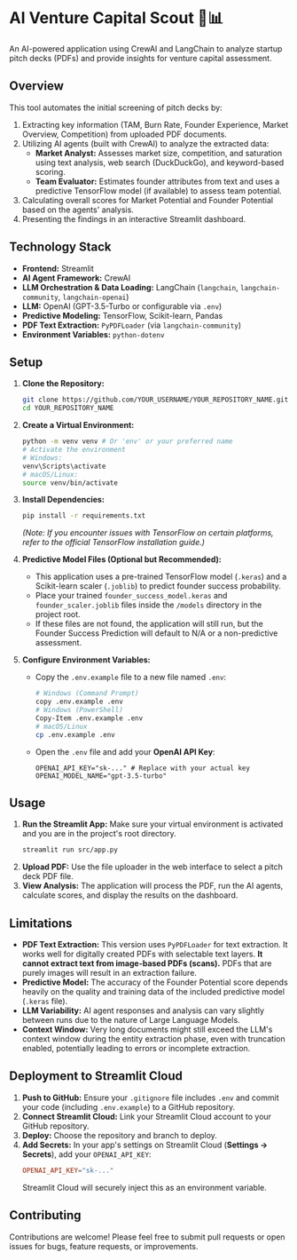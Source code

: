 # AI Venture Capital Scout 🤖📊

An AI-powered application using CrewAI and LangChain to analyze startup pitch decks (PDFs) and provide insights for venture capital assessment.

## Overview

This tool automates the initial screening of pitch decks by:
1.  Extracting key information (TAM, Burn Rate, Founder Experience, Market Overview, Competition) from uploaded PDF documents.
2.  Utilizing AI agents (built with CrewAI) to analyze the extracted data:
    *   **Market Analyst:** Assesses market size, competition, and saturation using text analysis, web search (DuckDuckGo), and keyword-based scoring.
    *   **Team Evaluator:** Estimates founder attributes from text and uses a predictive TensorFlow model (if available) to assess team potential.
3.  Calculating overall scores for Market Potential and Founder Potential based on the agents' analysis.
4.  Presenting the findings in an interactive Streamlit dashboard.

## Technology Stack

*   **Frontend:** Streamlit
*   **AI Agent Framework:** CrewAI
*   **LLM Orchestration & Data Loading:** LangChain (`langchain`, `langchain-community`, `langchain-openai`)
*   **LLM:** OpenAI (GPT-3.5-Turbo or configurable via `.env`)
*   **Predictive Modeling:** TensorFlow, Scikit-learn, Pandas
*   **PDF Text Extraction:** `PyPDFLoader` (via `langchain-community`)
*   **Environment Variables:** `python-dotenv`

## Setup

1.  **Clone the Repository:**
    ```bash
    git clone https://github.com/YOUR_USERNAME/YOUR_REPOSITORY_NAME.git
    cd YOUR_REPOSITORY_NAME
    ```

2.  **Create a Virtual Environment:**
    ```bash
    python -m venv venv # Or 'env' or your preferred name
    # Activate the environment
    # Windows:
    venv\Scripts\activate
    # macOS/Linux:
    source venv/bin/activate

3.  **Install Dependencies:**
    ```bash
    pip install -r requirements.txt
    ```
    *(Note: If you encounter issues with TensorFlow on certain platforms, refer to the official TensorFlow installation guide.)*

4.  **Predictive Model Files (Optional but Recommended):**
    *   This application uses a pre-trained TensorFlow model (`.keras`) and a Scikit-learn scaler (`.joblib`) to predict founder success probability.
    *   Place your trained `founder_success_model.keras` and `founder_scaler.joblib` files inside the `/models` directory in the project root.
    *   If these files are not found, the application will still run, but the Founder Success Prediction will default to N/A or a non-predictive assessment.

5.  **Configure Environment Variables:**
    *   Copy the `.env.example` file to a new file named `.env`:
        ```bash
        # Windows (Command Prompt)
        copy .env.example .env
        # Windows (PowerShell)
        Copy-Item .env.example .env
        # macOS/Linux
        cp .env.example .env
        ```
    *   Open the `.env` file and add your **OpenAI API Key**:
        ```dotenv
        OPENAI_API_KEY="sk-..." # Replace with your actual key
        OPENAI_MODEL_NAME="gpt-3.5-turbo"
        ```

## Usage

1.  **Run the Streamlit App:** Make sure your virtual environment is activated and you are in the project's root directory.
    ```bash
    streamlit run src/app.py
    ```
2.  **Upload PDF:** Use the file uploader in the web interface to select a pitch deck PDF file.
3.  **View Analysis:** The application will process the PDF, run the AI agents, calculate scores, and display the results on the dashboard.

## Limitations

*   **PDF Text Extraction:** This version uses `PyPDFLoader` for text extraction. It works well for digitally created PDFs with selectable text layers. **It cannot extract text from image-based PDFs (scans).** PDFs that are purely images will result in an extraction failure.
*   **Predictive Model:** The accuracy of the Founder Potential score depends heavily on the quality and training data of the included predictive model (`.keras` file).
*   **LLM Variability:** AI agent responses and analysis can vary slightly between runs due to the nature of Large Language Models.
*   **Context Window:** Very long documents might still exceed the LLM's context window during the entity extraction phase, even with truncation enabled, potentially leading to errors or incomplete extraction.

## Deployment to Streamlit Cloud

1.  **Push to GitHub:** Ensure your `.gitignore` file includes `.env` and commit your code (including `.env.example`) to a GitHub repository.
2.  **Connect Streamlit Cloud:** Link your Streamlit Cloud account to your GitHub repository.
3.  **Deploy:** Choose the repository and branch to deploy.
4.  **Add Secrets:** In your app's settings on Streamlit Cloud (**Settings -> Secrets**), add your `OPENAI_API_KEY`:
    ```toml
    OPENAI_API_KEY="sk-..."
    ```
    Streamlit Cloud will securely inject this as an environment variable.

## Contributing

Contributions are welcome! Please feel free to submit pull requests or open issues for bugs, feature requests, or improvements.

